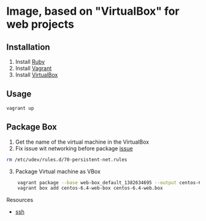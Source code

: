 Image, based on "VirtualBox" for web projects
==============================================

Installation
------------

1. Install [Ruby](http://www.ruby-lang.org)
2. Install [Vagrant](http://vagrantup.com)
3. Install [VirtualBox](http://virtualbox.org)

Usage
-----

    vagrant up

Package Box
-----------

1. Get the name of the virtual machine in the VirtualBox
2. Fix issue wit networking before package [issue](https://github.com/mitchellh/vagrant/issues/1777)

```bash
rm /etc/udev/rules.d/70-persistent-net.rules
```

3. Package Virtual machine as VBox

```bash
    vagrant package --base web-box_default_1382634695 --output centos-6.4-web.box
    vagrant box add centos-6.4-web-box centos-6.4-web.box
```


Resources

* [ssh](http://vds-admin.ru/unix-toolbox/ssh-scp)